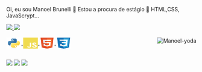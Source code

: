 Oi, eu sou Manoel Brunelli
🔭 Estou a procura de estágio
🌱 HTML,CSS, JavaScrypt...

 <div>
  <a href="https://github.com/manoelbrunelli">
  <img height="180em" src="https://github-readme-stats.vercel.app/api?username=manoelbrunelli&show_icons=true&theme=dark&include_all_commits=true&count_private=true"/>
  <img height="180em" src="https://github-readme-stats.vercel.app/api/top-langs/?username=manoelbrunelli&layout=compact&langs_count=7&theme=dark"/>
  </div>
  </div>
<div style="display: inline_block"><br>
  <img align="center" alt="Manoel-Python" height="30" width="40" src="https://raw.githubusercontent.com/devicons/devicon/master/icons/python/python-original.svg">
  <img align="center" alt="Manoel-Js" height="30" width="40" src="https://raw.githubusercontent.com/devicons/devicon/master/icons/javascript/javascript-plain.svg">
  <img align="center" alt="Manoel-HTML" height="30" width="40" src="https://raw.githubusercontent.com/devicons/devicon/master/icons/html5/html5-original.svg">
  <img align="center" alt="Manoel-CSS" height="30" width="40" src="https://raw.githubusercontent.com/devicons/devicon/master/icons/css3/css3-original.svg">
  <img align="right" alt="Manoel-yoda"  src="https://64.media.tumblr.com/393429cd696d75cc51038f77ece6b17c/a733673bd1a83899-53/s540x810/25c88469674e26d352aaaa4e083dd1208ddec04f.gifv">
</div>

##

<div> 
  <a href="https://instagram.com/manoelbrunelli" target="_blank"><img src="https://img.shields.io/badge/-Instagram-%23E4405F?style=for-the-badge&logo=instagram&logoColor=white" target="_blank"></a>
  <a href="https://www.linkedin.com/in/manoel-brunelli-658b25213/" target="_blank"><img src="https://img.shields.io/badge/-LinkedIn-%230077B5?style=for-the-badge&logo=linkedin&logoColor=white" target="_blank"></a> 
  <a href="https://twitter.com/Manoelbrunelli" target="_blank"><img src="https://img.shields.io/badge/Twitter-1DA1F2?style=for-the-badge&logo=twitter&logoColor=white"></a>
</div>


